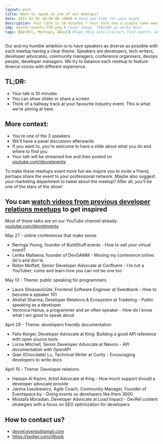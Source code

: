 ```yaml
---
layout: post
title: Want to speak at one of our meetups?
date: 2021-02-02 10:00:00 +0000 # Date and time for your event
description: Your talk is 10 minutes * Your talk has a single take-away message * You can show slides or share a screen * Read on for more context and FAQ # Post description
img: devrel-events-750.png # Cover image. 750x500 px works best 
tags: [DevRel, Meetups, About] #Tags help site visitors find events. Add an own tag i.e. DevrelFolks and a city, if you feel like it 
---
```


Our and my humble ambition is to have speakers as diverse as possible with each meetup having a clear theme. Speakers are developers, tech writers, developer advocates, community managers, conference organisers, devops people, developer managers. We try to balance each meetup to feature diverce voices with different experience. 

## TL;DR:
* Your talk is 10 minutes
* You can show slides or share a screen
* Think of a hallway track at your favourite industry event. This is what we're aiming at here.

## More context:
* You're one of the 3 speakers
* We'll have a panel discussion afterwards
* If you want to, you're welcome to have a slide about what you do and where to find you
* Your talk will be streamed live and then posted on [youtube.com/devrelevents](https://www.youtube.com/devrelevents)

To make these meetups event more fun we inspire you to invite a friend, perhaps share the event to your professional network. Maybe also suggest your marketing department to tweet about the meetup? After all, you'll be one of the stars of the show!  


## You can [watch videos from previous developer relations meetups](https://www.youtube.com/playlist?list=PLOY5WvYhE7ctJQHhoh73lp87BUFcFECfR) to get inspired
Most of these talks are on our YouTube channel already: [youtube.com/devrelevents](https://www.youtube.com/devrelevents)

May 27 - online conferences that make sense
* Neringa Young, founder of BuildStuff.events - How to sell your virtual event?
* Lerika Mallaeva, founder of DevGAMM - Moving my conference online: do's and don'ts
* Robin Moffatt, Senior Developer Advocate at Confluent - I'm not a YouTuber; come and learn how you can not be one too

May 13 - Theme: public speaking for programmers
* Laura Silvanavičiūtė, Frontend Software Engineer at Swedbank - How to become a speaker 101
* Akshat Sharma, Developer Relations & Ecosystem at Tradeling - Public speaking as a developer
* Veronica Hanus, a programmer and an often speaker - How do I know what I am good to speak about

April 29 - Theme: developers friendly documentation
* Felix Kerger, Developer Advocate at King: Building a good API reference with open source tools
* Lorna Mitchell, Senior Developer Advocate at Nexmo - API documentation with OpenAPI
* Qian (Chocolate) Lu, Technical Writer at Curity - Encouraging developers to write docs

April 15 - Theme: Developer relations
* Hassan Al Kazmi, Artist Advocate at King - How much support should a developer advocate provide
* Janina Łaszkiewicz, Agile Coach, Community Manager, Founder of Eventspace.by - Doing events so developers like them 3000
* Mostafa Moradian, Developer Advocate at Load Impact - DevRel content strategies with a focus on SEO optimization for developers



## How to contact us?
* devrel.events@gmail.com
* https://twitter.com/iWozik
